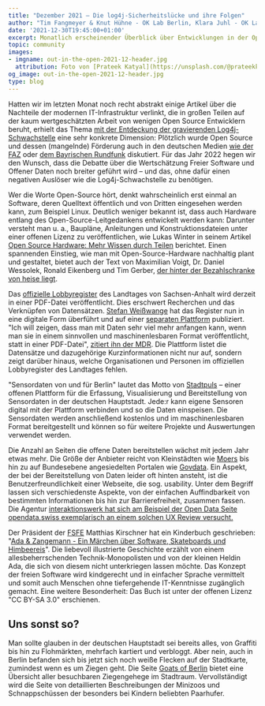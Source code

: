 ```yaml
---
title: "Dezember 2021 – Die log4j-Sicherheitslücke und ihre Folgen"
author: "Tim Fangmeyer & Knut Hühne - OK Lab Berlin, Klara Juhl - OK Lab Osnabrück"
date: '2021-12-30T19:45:00+01:00'
excerpt: Monatlich erscheinender Überblick über Entwicklungen in der Open Data und Civic Tech Szene
topic: community
images:
- imgname: out-in-the-open-2021-12-header.jpg
  attribution: Foto von [Prateek Katyal](https://unsplash.com/@prateekkatyal) auf [Unsplash](https://unsplash.com/photos/H5jDIP0wLuA)
og_image: out-in-the-open-2021-12-header.jpg
type: blog
---
```

Hatten wir im letzten Monat noch recht abstrakt einige Artikel über die Nachteile der modernen IT-Infrastruktur verlinkt, die in großen Teilen auf der kaum wertgeschätzten Arbeit von wenigen Open Source Entwicklern beruht, erhielt das Thema [mit der Entdeckung der gravierenden Log4j-Schwachstelle](https://www.spiegel.de/netzwelt/web/log4-j-schwachstelle-ja-leute-die-scheisse-brennt-lichterloh-a-760bd03d-42d2-409c-a8d2-d5b13a9150fd) eine sehr konkrete Dimension: Plötzlich wurde Open Source und dessen (mangelnde) Förderung auch in den deutschen Medien [wie der FAZ](https://www.faz.net/aktuell/wirtschaft/digitec/sicherheitsluecke-log4j-was-spricht-fuer-und-gegen-freie-software-17684344.html) oder [dem Bayrischen Rundfunk](https://www.br.de/nachrichten/netzwelt/log4j-sicherheitsluecke-der-ruf-nach-open-source-foerderung,SrZk0fP) diskutiert. Für das Jahr 2022 hegen wir den Wunsch, dass die Debatte über die Wertschätzung Freier Software und Offener Daten noch breiter geführt wird – und das, ohne dafür einen negativen Auslöser wie die Log4j-Schwachstelle zu benötigen.

Wer die Worte Open-Source hört, denkt wahrscheinlich erst einmal an Software, deren Quelltext öffentlich und von Dritten eingesehen werden kann, zum Beispiel Linux. Deutlich weniger bekannt ist, dass auch Hardware entlang des Open-Source-Leitgedankens entwickelt werden kann: Darunter versteht man u. a., Baupläne, Anleitungen und Konstruktionsdateien unter einer offenen Lizenz zu veröffentlichen, wie Lukas Winter in seinem Artikel [Open Source Hardware: Mehr Wissen durch Teilen](https://www.lindau-nobel.org/de/blog-open-source-hardware) berichtet. Einen spannenden Einstieg, wie man mit Open-Source-Hardware nachhaltig plant und gestaltet, bietet auch der Text von Maximilian Voigt, Dr. Daniel Wessolek, Ronald Eikenberg und Tim Gerber, [der hinter der Bezahlschranke von heise liegt](https://www.heise.de/hintergrund/Open-Source-Hardware-Unterschaetze-Nischenprodukte-6302230.html).

Das [offizielle Lobbyregister](https://www.landtag.sachsen-anhalt.de/landtag/lobbyregister) des Landtages von Sachsen-Anhalt wird derzeit in einer PDF-Datei veröffentlicht. Dies erschwert Recherchen und das Verknüpfen von Datensätzen. [Stefan Weißwange](https://rifter.org/) hat das Register nun in eine digitale Form überführt und auf einer [separaten Plattform](https://lobbyregister-sachsen-anhalt.de/) publiziert. "Ich will zeigen, dass man mit Daten sehr viel mehr anfangen kann, wenn man sie in einem sinnvollen und maschinenlesbaren Format veröffentlicht, statt in einer PDF-Datei", [zitiert ihn der MDR](https://www.mdr.de/nachrichten/sachsen-anhalt/landespolitik/digitales-lobbyregister-transparenz-weisswange-100.html). Die Plattform listet die Datensätze und dazugehörige Kurzinformationen nicht nur auf, sondern zeigt darüber hinaus, welche Organisationen und Personen im offiziellen Lobbyregister des Landtages fehlen.

"Sensordaten von und für Berlin" lautet das Motto von [Stadtpuls](https://stadtpuls.com/) – einer offenen Plattform für die Erfassung, Visualisierung und Bereitstellung von Sensordaten in der deutschen Hauptstadt. Jede:r kann eigene Sensoren digital mit der Plattform verbinden und so die Daten einspeisen. Die Sensordaten werden anschließend kostenlos und im maschinenlesbaren Format bereitgestellt und können so für weitere Projekte und Auswertungen verwendet werden.

Die Anzahl an Seiten die offene Daten bereitstellen wächst mit jedem Jahr etwas mehr. Die Größe der Anbieter reicht von Kleinstädten wie [Moers](https://www.offenesdatenportal.de/organization/moers) bis hin zu auf Bundesebene angesiedelten Portalen wie [Govdata](https://www.govdata.de/). Ein Aspekt, der bei der Bereitstellung von Daten leider oft hinten ansteht, ist die Benutzerfreundlichkeit einer Webseite, die sog. usability. Unter dem Begriff lassen sich verschiedenste Aspekte, von der einfachen Auffindbarkeit von bestimmten Informationen bis hin zur Barrierefreiheit, zusammen fassen. Die Agentur [interaktionswerk hat sich am Beispiel der Open Data Seite opendata.swiss exemplarisch an einem solchen UX Review versucht.](https://interaktionswerk.ch/blog/was-ein-ux-review-kann-am-beispiel-von-opdendata-swiss/)

Der Präsident der [FSFE](https://fsfe.org/index.de.html) Matthias Kirschner hat ein Kinderbuch geschrieben: "[Ada & Zangemann - Ein Märchen über Software, Skateboards und Himbeereis](https://fsfe.org/news/2021/news-20211129-01.de.html)". Die liebevoll illustrierte Geschichte erzählt von einem allesbeherrschenden Technik-Monopolisten und von der kleinen Heldin Ada, die sich von diesem nicht unterkriegen lassen möchte. Das Konzept der freien Software wird kindgerecht und in einfacher Sprache vermittelt und somit auch Menschen ohne tiefergehende IT-Kenntnisse zugänglich gemacht. Eine weitere Besonderheit: Das Buch ist unter der offenen Lizenz "CC BY-SA 3.0" erschienen.

## Uns sonst so?
Man sollte glauben in der deutschen Hauptstadt sei bereits alles, von Graffiti bis hin zu Flohmärkten, mehrfach kartiert und verbloggt. Aber nein, auch in Berlin befanden sich bis jetzt sich noch weiße Flecken auf der Stadtkarte, zumindest wenn es um Ziegen geht. Die Seite [Goats of Berlin](https://goatsofberlin.com/) bietet eine Übersicht aller besuchbaren Ziegengehege im Stadtraum. Vervollständigt wird die Seite von detaillierten Beschreibungen der Minizoos und Schnappschüssen der besonders bei Kindern beliebten Paarhufer.
